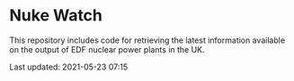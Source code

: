 # Nuke Watch

This repository includes code for retrieving the latest information available on the output of EDF nuclear power plants in the UK.

Last updated: 2021-05-23 07:15